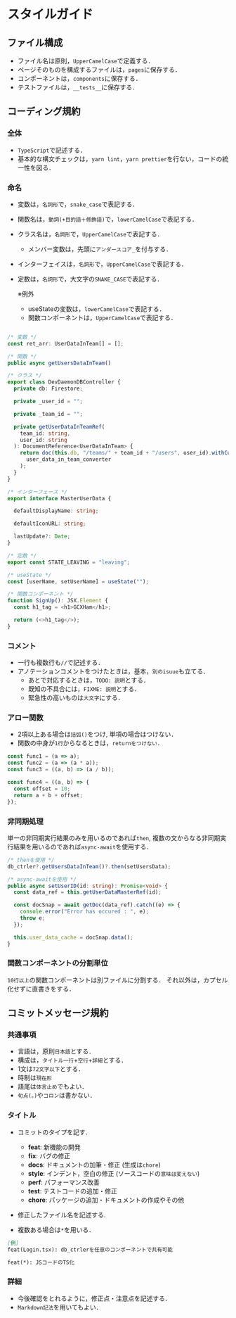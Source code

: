 # スタイルガイド

## ファイル構成

* ファイル名は原則，`UpperCamelCase`で定義する．
* ページそのものを構成するファイルは，`pages`に保存する．
* コンポーネントは，`components`に保存する．
* テストファイルは，`__tests__`に保存する．

## コーディング規約

### 全体

* `TypeScript`で記述する．
* 基本的な構文チェックは，`yarn lint`，`yarn prettier`を行ない，コードの統一性を図る．

### 命名

* 変数は，`名詞形`で，`snake_case`で表記する．
* 関数名は，`動詞(+目的語＋修飾語)`で，`lowerCamelCase`で表記する．
* クラス名は，`名詞形`で，`UpperCamelCase`で表記する．
  * メンバー変数は，先頭に`アンダースコア_`を付与する．
* インターフェイスは，`名詞形`で，`UpperCamelCase`で表記する．
* 定数は，`名詞形`で，大文字の`SNAKE_CASE`で表記する．

  ※例外
  * useStateの変数は，`lowerCamelCase`で表記する．
  * 関数コンポーネントは，`UpperCamelCase`で表記する．

```typescript

/* 変数 */
const ret_arr: UserDataInTeam[] = [];

/* 関数 */
public async getUsersDataInTeam()

/* クラス */
export class DevDaemonDBController {
  private db: Firestore;

  private _user_id = "";

  private _team_id = "";

  private getUserDataInTeamRef(
    team_id: string,
    user_id: string
  ): DocumentReference<UserDataInTeam> {
    return doc(this.db, "/teams/" + team_id + "/users", user_id).withConverter(
      user_data_in_team_converter
    );
  }
}

/* インターフェース */
export interface MasterUserData {

  defaultDisplayName: string;

  defaultIconURL: string;

  lastUpdate?: Date;
}

/* 定数 */
export const STATE_LEAVING = "leaving";

/* useState */
const [userName, setUserName] = useState("");

/* 関数コンポーネント */
function SignUp(): JSX.Element {
  const h1_tag = <h1>GCXHam</h1>;

  return (<>h1_tag</>);
}
```

### コメント

* 一行も複数行も`//`で記述する．
* アノテーションコメントをつけたときは，基本，`別のisuue`も立てる．
  * あとで対応するときは，`TODO: 説明`とする．
  * 既知の不具合には，`FIXME: 説明`とする．
  * 緊急性の高いものは`大文字`にする．

### アロー関数

* 2項以上ある場合は`括弧()`をつけ, 単項の場合はつけない．
* 関数の中身が`1行`からなるときは，`returnをつけない`．

```typescript
const func1 = (a => a);
const func2 = (a => (a * a));
const func3 = ((a, b) => (a / b));

const func4 = ((a, b) => {
  const offset = 10;
  return a + b + offset;
});
```

### 非同期処理

単一の非同期実行結果のみを用いるのであれば`then`, 複数の文からなる非同期実行結果を用いるのであれば`async-await`を使用する．

```typescript
/* thenを使用 */
db_ctrler?.getUsersDataInTeam()?.then(setUsersData);

/* async-awaitを使用 */
public async setUserID(id: string): Promise<void> {
  const data_ref = this.getUserDataMasterRef(id);

  const docSnap = await getDoc(data_ref).catch((e) => {
    console.error("Error has occured : ", e);
    throw e;
  });

  this.user_data_cache = docSnap.data();
}
```

### 関数コンポーネントの分割単位

`10行以上`の関数コンポーネントは別ファイルに分割する．
それ以外は，カプセル化せずに直書きをする．

## コミットメッセージ規約

### 共通事項

* 言語は，原則`日本語`とする．
* 構成は，`タイトル一行`+`空行`+`詳細`とする．
* 1文は`72文字以下`とする．
* 時制は`現在形`
* 語尾は`体言止め`でもよい．
* `句点(。)`や`コロン`は書かない．

### タイトル

* コミットのタイプを記す．
  * **feat**: 新機能の開発
  * **fix**: バグの修正
  * **docs**: ドキュメントの加筆・修正 (生成は`chore`)
  * **style**: インデント，空白の修正 (ソースコードの`意味は変えない`)
  * **perf**: パフォーマンス改善
  * **test**: テストコードの追加・修正
  * **chore**: パッケージの追加・ドキュメントの作成やその他

* 修正したファイル名を記述する.
* 複数ある場合は`*`を用いる．

```markdown
[例]
feat(Login.tsx): db_ctrlerを任意のコンポーネントで共有可能

feat(*): JSコードのTS化
```

### 詳細

* 今後確認をとれるように，修正点・注意点を記述する．
* `Markdown記法`を用いてもよい．
